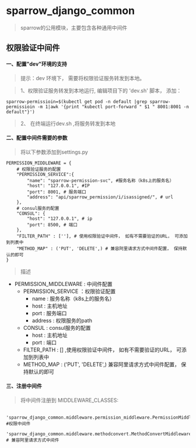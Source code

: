 # sparrow_django_common
>sparrow的公用模块，主要包含各种通用中间件

## 权限验证中间件


#### 一、配置"dev"环境的支持
> 提示：dev 环境下， 需要将权限验证服务转发到本地。

> 1、权限验证服务转发到本地运行, 编辑项目下的 'dev.sh' 脚本， 添加：

```sparrow-permissioin=$(kubectl get pod -n default |grep sparrow-permissioin -m 1|awk '{print "kubectl port-forward " $1 " 8001:8001 -n default"}')```
 
  
> 2、 在终端运行dev.sh ,将服务转发到本地

#### 二、配置中间件需要的参数
> 将以下参数添加到settings.py 

```
PERMISSION_MIDDLEWARE = {
    # 权限验证服务的配置
    "PERMISSION_SERVICE":{
        "name": "sparrow-permission-svc", #服务名称（k8s上的服务名）
        "host": "127.0.0.1", #IP
        "port": 8001, # 服务端口
        "address": "api/sparrow_permission/i/isassigned/", # url
    },
    # consul服务的配置
    "CONSUL": {
        "host": "127.0.0.1", # ip
        "port": 8500, # 端口
    },
    "FILTER_PATH" : [''], # 使用权限验证中间件， 如有不需要验证的URL， 可添加到列表中
    "METHOD_MAP" : ('PUT', 'DELETE',) # 兼容阿里请求方式中间件配置， 保持默认的即可
}
```
> 描述
 - PERMISSION_MIDDLEWARE : 中间件配置
   -  PERMISSION_SERVICE ：权限验证配置
        - name : 服务名称（k8s上的服务名）
        - host : 主机地址
        - port : 服务端口
        - address : 权限服务的path
   -  CONSUL :  consul服务的配置
        - host : 主机地址
        - port : 端口
   -  FILTER_PATH : [] ,使用权限验证中间件， 如有不需要验证的URL， 可添加到列表中
   -  METHOD_MAP : ('PUT', 'DELETE',)  兼容阿里请求方式中间件配置， 保持默认的即可

#### 三、注册中间件
> 将中间件注册到 MIDDLEWARE_CLASSES:
```
    'sparrow_django_common.middleware.permission_middleware.PermissionMiddleware'，#权限中间件
    'sparrow_django_common.middleware.methodconvert.MethodConvertMiddleware' # 兼容阿里请求方式中间件
```
















